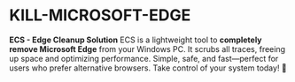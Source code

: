# KILL-MICROSOFT-EDGE
**ECS - Edge Cleanup Solution**   ECS is a lightweight tool to **completely remove Microsoft Edge** from your Windows PC. It scrubs all traces, freeing up space and optimizing performance. Simple, safe, and fast—perfect for users who prefer alternative browsers. Take control of your system today! 🚀
